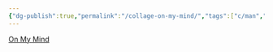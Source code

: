 ```yaml
---
{"dg-publish":true,"permalink":"/collage-on-my-mind/","tags":["c/man","c/black","c/white","c/yellow","c/red","c/line","c/abstract"],"created":"2024-01-08T13:54:00.340-05:00","updated":"2024-01-08T13:54:30.543-05:00"}
---
```



[On My Mind](https://www.instagram.com/p/Cka4vgdOWXn/)
